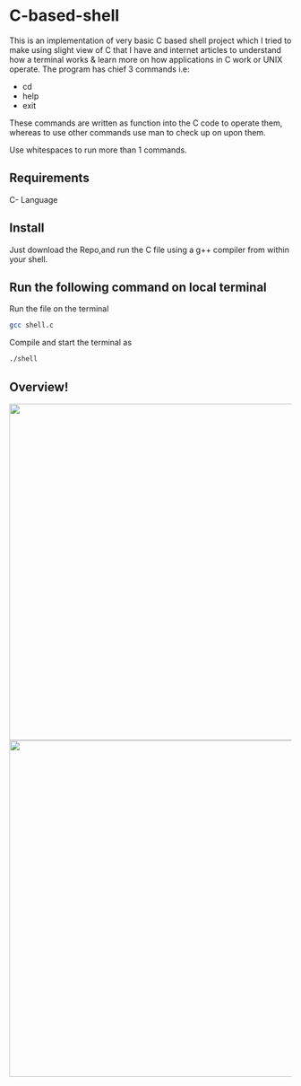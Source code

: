 # C-based-shell
This is an implementation of very basic C based shell project which I tried to make using slight view of C that I have and internet articles to understand how a terminal works & learn more on how applications in C work or UNIX operate. The program has chief 3 commands i.e:
  * cd
  * help
  * exit
  
These commands are written as function into the C code to operate them, whereas to use other commands use man to check up on upon them.

Use whitespaces to run more than 1 commands.

## Requirements
C- Language

## Install
Just download the Repo,and run the C file using a g++ compiler from within your shell.

## Run the following command on local terminal
Run the file on the terminal
```sh
gcc shell.c
```

Compile and start the terminal as
```sh
./shell
```
## Overview!

<img src="https://user-images.githubusercontent.com/75497269/131733936-cb2ef1af-71a6-49fd-b22e-30ff9a90e25d.png" width="1000" height="600"><img src="https://user-images.githubusercontent.com/75497269/131734319-6aee8a63-6970-4915-a7ec-c610f80f4d4a.png" width="1000" height="600">



